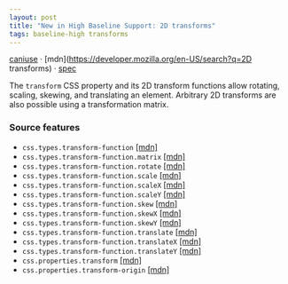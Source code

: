 ```yaml
---
layout: post
title: "New in High Baseline Support: 2D transforms"
tags: baseline-high transforms
---
```


[caniuse](https://caniuse.com/?search=transforms2d) · [mdn](https://developer.mozilla.org/en-US/search?q=2D transforms) · [spec](https://drafts.csswg.org/css-transforms-1/)

The `transform` CSS property and its 2D transform functions allow rotating, scaling, skewing, and translating an element. Arbitrary 2D transforms are also possible using a transformation matrix.

### Source features

- ``css.types.transform-function`` [[mdn]](https://developer.mozilla.org/en-US/search?q=css.types.transform-function)
- ``css.types.transform-function.matrix`` [[mdn]](https://developer.mozilla.org/en-US/search?q=css.types.transform-function.matrix)
- ``css.types.transform-function.rotate`` [[mdn]](https://developer.mozilla.org/en-US/search?q=css.types.transform-function.rotate)
- ``css.types.transform-function.scale`` [[mdn]](https://developer.mozilla.org/en-US/search?q=css.types.transform-function.scale)
- ``css.types.transform-function.scaleX`` [[mdn]](https://developer.mozilla.org/en-US/search?q=css.types.transform-function.scaleX)
- ``css.types.transform-function.scaleY`` [[mdn]](https://developer.mozilla.org/en-US/search?q=css.types.transform-function.scaleY)
- ``css.types.transform-function.skew`` [[mdn]](https://developer.mozilla.org/en-US/search?q=css.types.transform-function.skew)
- ``css.types.transform-function.skewX`` [[mdn]](https://developer.mozilla.org/en-US/search?q=css.types.transform-function.skewX)
- ``css.types.transform-function.skewY`` [[mdn]](https://developer.mozilla.org/en-US/search?q=css.types.transform-function.skewY)
- ``css.types.transform-function.translate`` [[mdn]](https://developer.mozilla.org/en-US/search?q=css.types.transform-function.translate)
- ``css.types.transform-function.translateX`` [[mdn]](https://developer.mozilla.org/en-US/search?q=css.types.transform-function.translateX)
- ``css.types.transform-function.translateY`` [[mdn]](https://developer.mozilla.org/en-US/search?q=css.types.transform-function.translateY)
- ``css.properties.transform`` [[mdn]](https://developer.mozilla.org/en-US/search?q=css.properties.transform)
- ``css.properties.transform-origin`` [[mdn]](https://developer.mozilla.org/en-US/search?q=css.properties.transform-origin)
